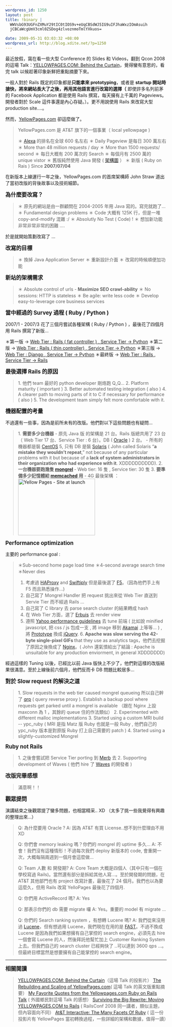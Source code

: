```yaml
--- 
wordpress_id: 1250
layout: post
title: !binary |
  WWVsbG93UGFnZXMuY29tIC0tIOS9v+eUqCBSdWJ5IG9uIFJhaWxzIOmAsuih
  jCBCaWcgUmV3cml0ZSDog4zlvoznmoTmlYXkuos=

date: 2009-05-31 03:03:32 +08:00
wordpress_url: http://blog.xdite.net/?p=1250
---
```

最近放假，窩在看一些大型 Conference 的 Slides 和 Videos，翻到 Qcon 2008 的這場 Talk：<a href="http://www.infoq.com/presentations/straw-yellowpages">YELLOWPAGES.COM: Behind the Curtain</a>，覺得蠻有意思的，看完 talk 以候趁著印象新鮮把重點摘要下來。

一般人對於 Rails 既定的印象都是<strong>只能拿來 prototyping</strong>，或者是 <strong>startup 開站時搶快，將來網站長大了之後，再用其他語言進行改寫的選擇（</strong> 即使許多名列前茅的 Facebook Application 都是使用 Rails 撰寫，每天擁有上千萬的 Pageviews。開發者對於 Scale 這件事還是內心存疑。）。更不用說使用 Rails 來改寫大型 production site....。

然而，<a href="http://www.yellowpages.com">YellowPages.com</a> 卻這麼做了。

<blockquote>YellowPages.com 是 AT&T 旗下的一個事業（ local yellowpage )

＊ <a href="http://alexa.com">Alexa</a> 的排名在全球 600 名左右
＊ Daily Pageview 是每日 300 萬左右
＊ More than 48 million requests / day
＊ More than 1500 requests/ second
＊ 每日大概有 200 萬次的 Search
＊ 每個月有 2500 萬的 unique vistor
＊ 舊版純然使用 Java 開發 ( <a href="http://www.flickr.com/photos/xdite/3577994399/">架構圖</a> ）
＊ 新版 ( Ruby on Rais ) Since <strong>2007/07/04</strong></blockquote>

在新版本上線運行一年之後，YellowPages.com 的首席架構師 John Straw 道出了當初改版的背後故事以及技術細節。

<strong><big>為什麼要改寫？</big></strong>

<blockquote>＊ 原先的網站是由一群顧問在 2004-2005 年用 Java 寫的。寫完就跑了...
＊ Fundamental design problems 
＊ Code 大概有 125K 行，但是一堆 copy-and-modify 混雜  :/
＊ Absolutly No Test ( Code) !
＊ 想加新功能非常非常非常的困難 ....</blockquote>

於是就開始策劃改寫了 ...

<strong><big>改寫的目標</big></strong>

<blockquote>＊ 換掉 Java Application Server
＊ 重新設計介面
＊ 改寫的時候順便加功能</blockquote>

<strong><big>新站的架構需求</big></strong>

<blockquote>＊ Absolute control of urls - <strong>Maximize SEO crawl-ability</strong>
＊ No sessions: HTTP is stateless
＊ Be agile: write less code
＊ Develop easy-to-leverage core business services</blockquote>

<strong><big>當中經過的 Survey 過程 (  Ruby / Python )</big></strong>

2007/1 - 2007/3 花了三個月嘗試各種架構 ( Ruby / Python ) ，最後花了四個月用 Rails 撰寫了新版...

＊第一版 -> <a href="http://www.flickr.com/photos/xdite/3578056833/">Web Tier : Rails ( fat controller ) , Service Tier -> Python</a>
＊第二版 -> <a href="http://www.flickr.com/photos/xdite/3578873040/">Web Tier  : Rails ( thin controller) , Service Tier -> Python</a>
＊第三版 -> <a href="http://www.flickr.com/photos/xdite/3578074247/">Web Tier : Django , Service Tier -> Python</a>
＊最終版 -> <a href="http://www.flickr.com/photos/xdite/3578876006/">Web Tier  : Rails , Service Tier -> Rails</a>

<strong><big>最後選擇 Rails 的原因 </big></strong>

<blockquote>1. 他們 team 最好的 python developer 剛烙跑 Q_Q...
2. Platform maturity ( important )
3. Better automated testing integration ( also )
4. A clearer path to moving parts of it to C if necessary for performance ( also )
5. The development team simply felt more comfortable with it.</blockquote>

<strong><big> 機器配置的考量</big></strong>

不過還有一些事，因為是前所未有的改版。他們對以下這些問題也有疑問...

<blockquote>1. <strong>需要多少台機器</strong> 
  - 原先 Java 版 的架構是 21 台。Rails 版總共用了 23 台（ Web Tier 17 台、Service Tier : 6 台）。DB ( <a href="http://www.oracle.com">Oracle</a> ) 2 台。
  - 所有的機器都是裝 <a href="http://www.centos.org">CentOS</a> 5, 只有 DB 是裝 <a href="http://www.sun.com/software/solaris/">Solaris</a> ( John called Solaris “<strong>a mistake they wouldn’t repeat</strong>,” not because of any particular problems with it but because of a<strong> lack of system administrators in their organization who had experience with it</strong>. XDDDDDDDDDD). 
2. <strong>一台機器要跑幾隻 <a href="http://mongrel.rubyforge.org">mongrel</a> </strong>
  - Web tier: 16 隻 , Service tier: 30 隻
3. <strong>要準備多少記憶體給 <a href="http://www.danga.com/memcached/ ">memcached</a> 用</strong>
  - 4G
最後架構 ：
<a href="http://www.flickr.com/photos/xdite/3578447539/" title="Flickr 上 xdite 的 Yellow Pages - Site at launch"><img src="http://farm3.static.flickr.com/2484/3578447539_c6d446023d_m.jpg" width="240" height="176" alt="Yellow Pages - Site at launch" /></a>
 </blockquote>

<strong><big>Performance optimization</big></strong>

主要的 performance goal :

<blockquote>＊Sub-second home page load time
＊4-second average search time
＊Never dies

1. 考慮過 <a href="http://haproxy.1wt.eu/">HAProxy</a> and <a href="http://swiftiply.swiftcore.org/">Swiftiply</a> 但是最後選了 <a href="http://www.f5.com/">F5</a>。（因為他們手上有 F5 而且熟悉操作...)
2. 自己寫了 Mongrel Handler 把 request 挑出來從 Web Tier 直送到 Servie Tier 而不經過 Rails ...
3. 自己寫了 C library 去 parse search cluster 的結果轉成 hash
4. 在 Web Tier 方面，選了 <a href="http://www.kuwata-lab.com/erubis/">Erbuis</a> 去 render view
5. 遵照 <a href="http://http://developer.yahoo.com/performance/rules.html">Yahoo performance guidelines</a> 去 tune 前端 ( 比如說 minified javascript, 把 css / js 包成一支 , 將 image 移到 <a href="http://www.akamai.com">Akamai</a> 上等等... ) , 將 <a href="http://www.prototypejs.org/">Prototype</a> 換成 <a href="http://jquery.com">jQuery</a>.
6.<strong> Apache was slow serving the 42-byte single-pixel GIFs </strong>that they use as analytics tags，他們去挖掘了原因之後換成了 <a href="http://nginx.net">Nginx</a>。( John 還氣憤給出了結論 : Apache is unsuitable for any production enviorment, in general XDDDDDDD) </blockquote>

經過這樣的 Tuning 以後，已經比以前 Java 版快上不少了，他們對這樣的改版結果很滿意。至於上線後前六個月，他們反而卡 DB 問題比較居多...

<strong><big>對於 Slow request 的解決之道</big></strong>

<blockquote>1. Slow requests in the web tier caused mongrel queueing
所以自己幹了 <a href="http://qrp.rubyforge.org">qrp</a> ( query reverse proxy ). Establish a backup pool where requests get parked until a mongrel is available （跟在 Nginx 上設 maxconn 為 1 ，其餘的 queue 住的作法類似）
2. Experimented with different malloc implementations 
3. Started using a custom MRI build -- ypc_ruby ( MRI 是指 Matz 版 Ruby 也就是一般 Ruby , 他們自己的 ypc_ruby 版本是對原版 Ruby 打上自己需要的 patch )
4. Started using a slightly-customized Mongrel</blockquote>



<strong><big> Ruby not Rails</big></strong>

<blockquote>1. 之後會嘗試把 Service Tier porting 到 <a href="http://merbivore.com">Merb</a> 去
2. Supporting development of Waves ( 他們 hire 了 <a href="http://rubywaves.com">Waves</a> 的開發者 )</blockquote>

<strong><big>改版完畢感想</big></strong>

<blockquote>滿意啊！！</blockquote>

<strong><big>觀眾提問</big></strong>

演講結束之後觀眾提了蠻多問題，也相當精采.. XD （太多了挑一些我覺得有興趣的整理出來...）

<blockquote>Q: 為什麼要用 Oracle ?
A: 因為 AT&T 有買 License..想不到什麼理由不用 XD

Q: 你們會 memory leaking 嗎？你們的 mongrel 的 uptime 多久...
A: 不會！我們沒有這種情形！不過每次我們 deploy 新版本的 code, 會重開一次，大概每隔兩週到一個月會這麼做...

Q: Team 人數 和 開發期?
A: Core Team 大概是四個人（其中只有一個在學校寫過 Rails)。當然還有部分是拆給其他人寫...。至於開發期的問題，在 AT&T 其他部門也有 project 改寫計畫，最後花了 24 個月。我們也以為要這麼久，但用 Rails 改寫 YelloPages 最後花了四個月.

Q: 你們用 ActiveRecord 嗎?
A: Yes

Q: 那表示你們的 db 需要 migrate 囉
A: Yes。重要的 model 有 migrate ...

Q: 你們的 Search ranking system ，有想轉 Lucene 嗎?
A: 我們從來沒用過 <a href="http://lucene.apache.org/java/docs/">Lucene</a>，但有想過用 Lucene，我們現在在用的是 <a href="http://www.fastsearch.com/">FAST</a>。不過不換成 Lucene 是因為我們如果想擁有自己掌控的 search engine，必須先去 hire 一個會寫 Lucene 的人，然後拜託他幫忙加上 Customer Ranking System 上去。但我們自己的 search cluster 已經夠快了 ..可以達到 3600 qps ...。但最終目標當然是想要擁有自己能掌控的 search engine。

</blockquote>

----
<strong><big>相關閱讀</big></strong>

<blockquote><a href="http://www.scribd.com/doc/13314829/YELLOWPAGESCOM-Behind-the-Curtain">YELLOWPAGES.COM: Behind the Curtain</a>（這場 Talk 的投影片）
<a href="http://www.360doc.com/content/081121/22/11192_1974622.html">The Rebuilding and Scaling of YellowPages.com</a>( 這場 Talk 的英文版重點摘要）
<a href="http://bmorearty.wordpress.com/2009/03/22/my-favorite-quotes-from-the-yellowpagescom-ruby-on-rails-talk/">My Favorite Quotes from the Yellowpages.com Ruby on Rails Talk</a> ( 外國鄉民對這場 Talk 的感想）
<a href="http://en.oreilly.com/rails2008/public/schedule/detail/2082">Surviving the Big Rewrite: Moving YELLOWPAGES.COM to Rails</a> ( RailsConf 2008 同一講者，類似主題，但內容面向不同）
<a href="http://www.slideshare.net/randquistcp/att-interactive-the-many-facets-of-ruby-presentation">At&T Interactive: The Many Facets Of Ruby</a> ( 這一份投影片有 YellowPages 當初轉換過程，一些詳細的架構和數據，值得一讀）</blockquote>

